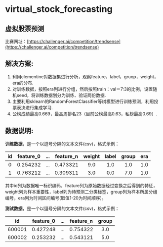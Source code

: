 # virtual\_stock_forecasting
## **虚拟股票预测**

比赛网址：[https://challenger.ai/competition/trendsense](https://challenger.ai/competition/trendsense)


## 解决方案:

1. 利用clementine对数据集进行分析，观察feature，label，gruop，weight，era的分布.
2. 对训练数据，按照era列进行分组，然后按照train：val＝7:3的比例，设置随机seed，将训练数据划分为训练、验证两份数据.
3. 主要利用sklearn的RandomForestClassifier等树模型进行训练预测，利用投票表决进行集成学习.
4. 公榜成绩最高0.669，最高周排名23（目前公榜最高0.63，私榜最高0.69）.


## 数据说明:

**训练数据**，是一个以逗号分隔的文本文件(csv)，格式示例：

|id|feature_0|...|feature_n|weight|label|group|era|
|:---:|:---:|:---:|:---:|:---:|:---:|:---:|:---:|
|0|0.254232|...|0.473321|9.0|1.0|1.0|1.0|
|1|0.763212|...|0.309311|3.0|0.0|7.0|1.0|

其中id列为数据唯一标识编码，feature列为原始数据经过变换之后得到的特征，weight列为样本重要性，label列为待预测二分类标签，group列为样本所属分组编号，era列为时间区间编号(取值1-20为时间顺序)。

**测试数据**，是一个以逗号分隔的文本文件(csv)，格式示例：

|id|feature_0|...|feature_n|group|
|:---:|:---:|:---:|:---:|:---:|
|600001|0.427248|...|0.754322|3.0|
|600002|0.253232|...|0.543121|5.0|


